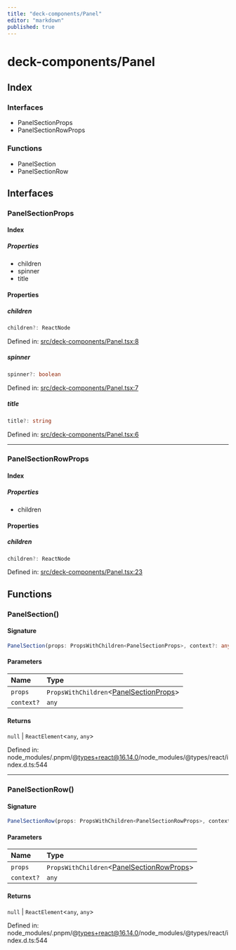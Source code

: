 ```yaml
---
title: "deck-components/Panel"
editor: "markdown"
published: true
---
```


# deck-components/Panel

## Index

### Interfaces

- PanelSectionProps
- PanelSectionRowProps

### Functions

- PanelSection
- PanelSectionRow

## Interfaces

### PanelSectionProps

#### Index

##### Properties

- children
- spinner
- title

#### Properties

##### children

```ts
children?: ReactNode
```

Defined in:  [src/deck-components/Panel.tsx:8](https://github.com/SteamDeckHomebrew/decky-frontend-lib/blob/-/src/deck-components/Panel.tsx#L8)

##### spinner

```ts
spinner?: boolean
```

Defined in:  [src/deck-components/Panel.tsx:7](https://github.com/SteamDeckHomebrew/decky-frontend-lib/blob/-/src/deck-components/Panel.tsx#L7)

##### title

```ts
title?: string
```

Defined in:  [src/deck-components/Panel.tsx:6](https://github.com/SteamDeckHomebrew/decky-frontend-lib/blob/-/src/deck-components/Panel.tsx#L6)

---

### PanelSectionRowProps

#### Index

##### Properties

- children

#### Properties

##### children

```ts
children?: ReactNode
```

Defined in:  [src/deck-components/Panel.tsx:23](https://github.com/SteamDeckHomebrew/decky-frontend-lib/blob/-/src/deck-components/Panel.tsx#L23)

## Functions

### PanelSection()

#### Signature

```ts
PanelSection(props: PropsWithChildren<PanelSectionProps>, context?: any): null | ReactElement<any, any>
```

#### Parameters

| Name | Type |
| :------ | :------ |
| `props` | `PropsWithChildren`\<[PanelSectionProps](deck/components/Panel#panelsectionprops)\> |
| `context?` | `any` |

#### Returns

`null` \| `ReactElement`\<`any`, `any`\>

Defined in:  node\_modules/.pnpm/@types+react@16.14.0/node\_modules/@types/react/index.d.ts:544

---

### PanelSectionRow()

#### Signature

```ts
PanelSectionRow(props: PropsWithChildren<PanelSectionRowProps>, context?: any): null | ReactElement<any, any>
```

#### Parameters

| Name | Type |
| :------ | :------ |
| `props` | `PropsWithChildren`\<[PanelSectionRowProps](deck/components/Panel#panelsectionrowprops)\> |
| `context?` | `any` |

#### Returns

`null` \| `ReactElement`\<`any`, `any`\>

Defined in:  node\_modules/.pnpm/@types+react@16.14.0/node\_modules/@types/react/index.d.ts:544
